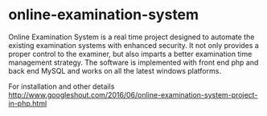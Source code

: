 # online-examination-system
Online Examination System is a real time project designed to automate the existing examination systems with enhanced security. It not only provides a proper control to the examiner, but also imparts a better examination time management strategy. The software is implemented with front end php and back end MySQL and works on all the latest windows platforms.

For installation and other details
http://www.googleshout.com/2016/06/online-examination-system-project-in-php.html
